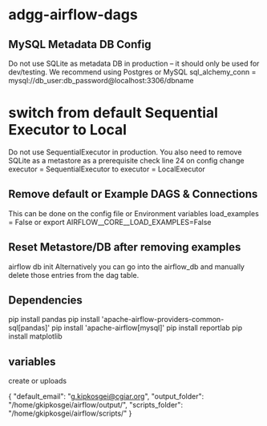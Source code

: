 # adgg-airflow-dags

## MySQL Metadata DB  Config
Do not use SQLite as metadata DB in production – it should only be used for dev/testing. We recommend using Postgres or MySQL
sql_alchemy_conn = mysql://db_user:db_password@localhost:3306/dbname

# switch from default Sequential Executor to Local
Do not use SequentialExecutor in production. You also need to remove SQLite as a metastore as a prerequisite
check line 24 on config
change executor = SequentialExecutor to executor = LocalExecutor


## Remove default or Example DAGS & Connections
This can be done on the config file or Environment variables
load_examples = False
or 
export AIRFLOW__CORE__LOAD_EXAMPLES=False

## Reset Metastore/DB after removing examples
airflow db init
Alternatively you can go into the airflow_db and manually delete those entries from the dag table.

## Dependencies
pip install pandas
pip install 'apache-airflow-providers-common-sql[pandas]'
pip install 'apache-airflow[mysql]'
pip install reportlab 
pip install matplotlib

## variables
create or uploads

{
    "default_email": "g.kipkosgei@cgiar.org",
    "output_folder": "/home/gkipkosgei/airflow/output/",
    "scripts_folder": "/home/gkipkosgei/airflow/scripts/"
}



